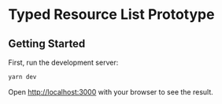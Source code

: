 # Typed Resource List Prototype

## Getting Started

First, run the development server:

```bash
yarn dev
```

Open [http://localhost:3000](http://localhost:3000) with your browser to see the result.
